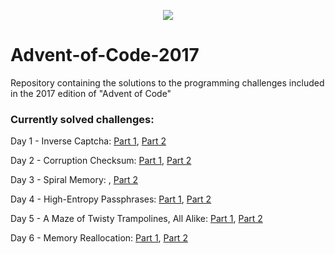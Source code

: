 <p align="center">
 <img src=http://www.brianbunke.com/images/aoc2017.png>
</p>

# Advent-of-Code-2017
Repository containing the solutions to the programming challenges included in the 2017 edition of "Advent of Code"

### Currently solved challenges:
Day 1 - Inverse Captcha: [Part 1](https://github.com/AlexGascon/Advent-of-Code-2017/tree/master/Day-1/part_1.py), [Part 2](https://github.com/AlexGascon/Advent-of-Code-2017/tree/master/Day-1/part_2.py)

Day 2 - Corruption Checksum: [Part 1](https://github.com/AlexGascon/Advent-of-Code-2017/tree/master/Day-2/part_1.py), [Part 2](https://github.com/AlexGascon/Advent-of-Code-2017/tree/master/Day-2/part_2.py)

Day 3 - Spiral Memory: , [Part 2](https://github.com/AlexGascon/Advent-of-Code-2017/tree/master/Day-3/part_2.py)

Day 4 - High-Entropy Passphrases: [Part 1](https://github.com/AlexGascon/Advent-of-Code-2017/tree/master/Day-4/part_1.py), [Part 2](https://github.com/AlexGascon/Advent-of-Code-2017/tree/master/Day-4/part_2.py)

Day 5 - A Maze of Twisty Trampolines, All Alike: [Part 1](https://github.com/AlexGascon/Advent-of-Code-2017/tree/master/Day-5/part_1.py), [Part 2](https://github.com/AlexGascon/Advent-of-Code-2017/tree/master/Day-5/part_2.py)

Day 6 - Memory Reallocation: [Part 1](https://github.com/AlexGascon/Advent-of-Code-2017/tree/master/Day-6/part_1.py), [Part 2](https://github.com/AlexGascon/Advent-of-Code-2017/tree/master/Day-6/part_2.py)